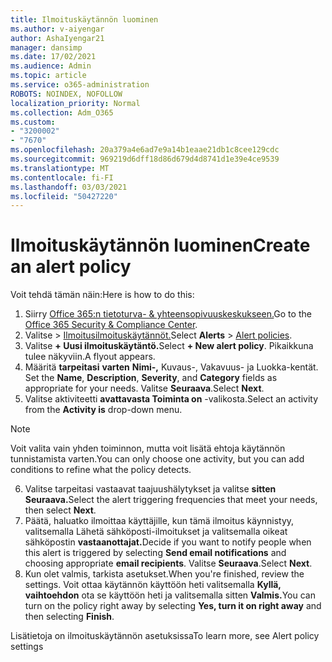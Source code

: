 ```yaml
---
title: Ilmoituskäytännön luominen
ms.author: v-aiyengar
author: AshaIyengar21
manager: dansimp
ms.date: 17/02/2021
ms.audience: Admin
ms.topic: article
ms.service: o365-administration
ROBOTS: NOINDEX, NOFOLLOW
localization_priority: Normal
ms.collection: Adm_O365
ms.custom:
- "3200002"
- "7670"
ms.openlocfilehash: 20a379a4e6ad7e9a14b1eaae21db1c8cee129cdc
ms.sourcegitcommit: 969219d6dff18d86d679d4d8741d1e39e4ce9539
ms.translationtype: MT
ms.contentlocale: fi-FI
ms.lasthandoff: 03/03/2021
ms.locfileid: "50427220"
---
```

# <a name="create-an-alert-policy"></a><span data-ttu-id="0a67a-102">Ilmoituskäytännön luominen</span><span class="sxs-lookup"><span data-stu-id="0a67a-102">Create an alert policy</span></span>

<span data-ttu-id="0a67a-103">Voit tehdä tämän näin:</span><span class="sxs-lookup"><span data-stu-id="0a67a-103">Here is how to do this:</span></span>

1. <span data-ttu-id="0a67a-104">Siirry [Office 365:n tietoturva- & yhteensopivuuskeskukseen.](https://go.microsoft.com/fwlink/p/?linkid=2077143)</span><span class="sxs-lookup"><span data-stu-id="0a67a-104">Go to the [Office 365 Security & Compliance Center](https://go.microsoft.com/fwlink/p/?linkid=2077143).</span></span>
1. <span data-ttu-id="0a67a-105">Valitse   >  [Ilmoitusilmoituskäytännöt.](https://go.microsoft.com/fwlink/?linkid=2103208)</span><span class="sxs-lookup"><span data-stu-id="0a67a-105">Select **Alerts** > [Alert policies](https://go.microsoft.com/fwlink/?linkid=2103208).</span></span>
1. <span data-ttu-id="0a67a-106">Valitse **+ Uusi ilmoituskäytäntö.**</span><span class="sxs-lookup"><span data-stu-id="0a67a-106">Select **+ New alert policy**.</span></span> <span data-ttu-id="0a67a-107">Pikaikkuna tulee näkyviin.</span><span class="sxs-lookup"><span data-stu-id="0a67a-107">A flyout appears.</span></span>
1. <span data-ttu-id="0a67a-108">Määritä **tarpeitasi** **varten** **Nimi-,** Kuvaus-, Vakavuus- ja Luokka-kentät. </span><span class="sxs-lookup"><span data-stu-id="0a67a-108">Set the **Name**, **Description**, **Severity**, and **Category** fields as appropriate for your needs.</span></span> <span data-ttu-id="0a67a-109">Valitse **Seuraava**.</span><span class="sxs-lookup"><span data-stu-id="0a67a-109">Select **Next**.</span></span>
1. <span data-ttu-id="0a67a-110">Valitse aktiviteetti **avattavasta Toiminta on** -valikosta.</span><span class="sxs-lookup"><span data-stu-id="0a67a-110">Select an activity from the **Activity is** drop-down menu.</span></span>
> [!NOTE]
>  <span data-ttu-id="0a67a-111">Voit valita vain yhden toiminnon, mutta voit lisätä ehtoja käytännön tunnistamista varten.</span><span class="sxs-lookup"><span data-stu-id="0a67a-111">You can only choose one activity, but you can add conditions to refine what the policy detects.</span></span>
6. <span data-ttu-id="0a67a-112">Valitse tarpeitasi vastaavat taajuushälytykset ja valitse **sitten Seuraava.**</span><span class="sxs-lookup"><span data-stu-id="0a67a-112">Select the alert triggering frequencies that meet your needs, then select **Next**.</span></span>
7. <span data-ttu-id="0a67a-113">Päätä, haluatko ilmoittaa käyttäjille, kun tämä ilmoitus  käynnistyy, valitsemalla Lähetä sähköposti-ilmoitukset ja valitsemalla oikeat sähköpostin **vastaanottajat.**</span><span class="sxs-lookup"><span data-stu-id="0a67a-113">Decide if you want to notify people when this alert is triggered by selecting **Send email notifications** and choosing appropriate **email recipients**.</span></span> <span data-ttu-id="0a67a-114">Valitse **Seuraava**.</span><span class="sxs-lookup"><span data-stu-id="0a67a-114">Select **Next**.</span></span>
8. <span data-ttu-id="0a67a-115">Kun olet valmis, tarkista asetukset.</span><span class="sxs-lookup"><span data-stu-id="0a67a-115">When you're finished, review the settings.</span></span> <span data-ttu-id="0a67a-116">Voit ottaa käytännön käyttöön heti valitsemalla **Kyllä, vaihtoehdon** ota se käyttöön heti ja valitsemalla sitten **Valmis.**</span><span class="sxs-lookup"><span data-stu-id="0a67a-116">You can turn on the policy right away by selecting **Yes, turn it on right away** and then selecting **Finish**.</span></span>

<span data-ttu-id="0a67a-117">Lisätietoja on ilmoituskäytännön asetuksissa</span><span class="sxs-lookup"><span data-stu-id="0a67a-117">To learn more, see Alert policy settings</span></span>

